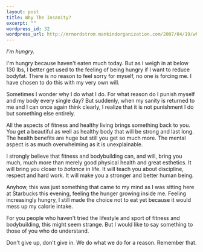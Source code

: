 ```yaml
--- 
layout: post
title: Why The Insanity?
excerpt: ""
wordpress_id: 32
wordpress_url: http://mrnordstrom.mankindorganization.com/2007/04/19/why-the-insanity/
---
```

<em>I'm hungry.</em>

I'm hungry because haven't eaten much today. But as I weigh in at below 130 lbs, I better get used to the feeling of being hungry if I want to reduce bodyfat. There is no reason to feel sorry for myself, no one is forcing me. I have chosen to do this with my very own will.

Sometimes I wonder why I do what I do. For what reason do I punish myself and my body every single day? But suddenly, when my sanity is returned to me and I can once again think clearly, I realize that it is not punishment I do but something else entirely.

<!--more-->All the aspects of fitness and healthy living brings something back to you. You get a beautiful as well as healthy body that will be strong and last long. The health benefits are huge but still you get so much more. The mental aspect is as much overwhelming as it is unexplainable.

I strongly believe that fitness and bodybuilding can, and will, bring you much, much more than merely good physical health and great esthetics. It will bring you closer to <em>balance</em> in life. It will teach you about discipline, respect and hard work. It will make you a stronger and better human being.

Anyhow, this was just something that came to my mind as I was sitting here at Starbucks this evening, feeling the hunger growing inside me. Feeling  increasingly hungry, I still made the choice not to eat yet because it would mess up my calorie intake.

For you people who haven't tried the lifestyle and sport of fitness and bodybuilding, this might seem strange. But I would like to say something to those of you who do understand.

Don't give up, don't give in. We do what we do for a reason. Remember that.
